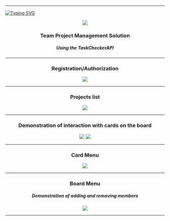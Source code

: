 


---
[![Typing SVG](https://readme-typing-svg.herokuapp.com?font=Inter&weight=700&size=50&pause=1000&color=505C69&background=FFFFFF&center=true&vCenter=true&width=1000&height=100&lines=Task+Checker)](https://git.io/typing-svg)
<p align="center">
    <img src="https://github.com/FacePunch1337/TaskChecker/blob/main/app/src/main/res/drawable/Logo.png"/>
</p>

### <p align="center">Team Project Management Solution </p>
##### <p align="center">Using the TaskCheckerAPI </p>



---

### <p align="center">Registration/Authorization </p>

<p align="center">
    <img src="https://github.com/FacePunch1337/TaskChecker/blob/main/app/src/main/res/drawable/auth.png"/>
</p>



---

### <p align="center">Projects list</p>

<p align="center">
    <img src="https://github.com/FacePunch1337/TaskChecker/blob/main/app/src/main/res/drawable/boardList.png"/>
</p>



---

### <p align="center">Demonstration of interaction with cards on the board </p>

<p align="center">
    <img src="https://github.com/FacePunch1337/TaskChecker/blob/main/app/src/main/res/drawable/demo1.gif"/>
    <img src="https://github.com/FacePunch1337/TaskChecker/blob/main/app/src/main/res/drawable/demo2.gif"/>
</p>



---

### <p align="center">Card Menu </p>

<p align="center">
    <img src="https://github.com/FacePunch1337/TaskChecker/blob/main/app/src/main/res/drawable/cardMenu.png"/>
</p>



---

### <p align="center">Board Menu</p>
##### <p align="center">Demonstration of adding and removing members </p>

<p align="center">
    <img src="https://github.com/FacePunch1337/TaskChecker/blob/main/app/src/main/res/drawable/boardMenu.gif"/>
</p>


---


